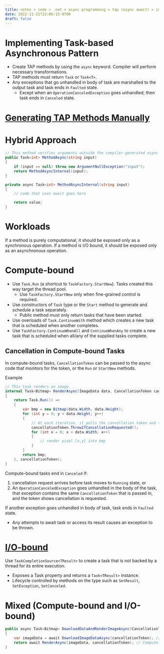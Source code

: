 ```yaml
---
title: notes > code > .net > async programming > tap (async await) > implementing tap
date: 2022-11-21T22:06:15-0700
draft: false
---
```

# Implementing Task-based Asynchronous Pattern
- Create TAP methods by using the `async` keyword. Compiler will perform necessary transformations.
- TAP methods must return `Task` or `Task<T>`.
- Any exceptions that go unhandled in body of task are marshalled to the output task and task ends in `Faulted` state.
  - Except when an `OperationCanceledException` goes unhandled; then task ends in `Canceled` state.

# [Generating TAP Methods Manually](https://learn.microsoft.com/en-us/dotnet/standard/asynchronous-programming-patterns/implementing-the-task-based-asynchronous-pattern#generating-tap-methods-manually)

# Hybrid Approach
```cs
// This method verifies arguments outside the compiler-generated async method:
public Task<int> MethodAsync(string input)
{
    if (input == null) throw new ArgumentNullException("input");
    return MethodAsyncInternal(input);
}

private async Task<int> MethodAsyncInternal(string input)
{
    // code that uses await goes here

    return value;
}
```
# Workloads
If a method is purely computational, it should be exposed only as a synchronous operation.
If a method is I/O bound, it should be exposed only as an asynchronous operation.

# Compute-bound
- Use `Task.Run` (a shortcut to `TaskFactory.StartNew`). Tasks created this way target the thread pool.
  - Use `TaskFactory.StartNew` only when fine-grained control is required.
- Use constructors of `Task` type or the `Start` method to generate and schedule a task separately.
  - Public method must only return tasks that have been started.
- Use overloads of `Task.ContinueWith` method which creates a new task that is scheduled when another completes.
- Use `TaskFactory.ContinueWhenAll` and `ContinueWhenAny` to create a new task that is scheduled when all/any of the supplied tasks complete.

## Cancellation in Compute-bound Tasks
In compute-bound tasks, `CancellationToken` can be passed to the async code that monitors for the token, or the `Run` or `StartNew` methods.

Example
```cs
// This task renders an image.
internal Task<Bitmap> RenderAsync(ImageData data, CancellationToken cancellationToken)
{
    return Task.Run(() =>
    {
        var bmp = new Bitmap(data.Width, data.Height);
        for (int y = 0; y < data.Height; y++)
        {
            // At each iteration, it polls the cancellation token and throws if cancellation is requested.
            cancellationToken.ThrowIfCancellationRequested();
            for (int x = 0; x < data.Width; x++)
            {
                // render pixel [x,y] into bmp
            }
        }
        return bmp;
    }, cancellationToken);
}
```
Compute-bound tasks end in `Canceled` if:
1.  cancellation request arrives before task moves to `Running` state, or
2.  An `OperationCanceledException` goes unhandled in the body of the task, that exception contains the same `CancellationToken` that is passed in, and the token shows cancellation is requested.

If another exception goes unhandled in body of task, task ends in `Faulted` state.
- Any attempts to await task or access its result causes an exception to be thrown.

# [I/O-bound](https://learn.microsoft.com/en-us/dotnet/standard/asynchronous-programming-patterns/implementing-the-task-based-asynchronous-pattern#io-bound-tasks)
Use `TaskCompletionSource<TResult>` to create a task that is not backed by a thread for its entire execution.
- Exposes a Task property and returns a `Task<TResult>` instance.
- Lifecycle controlled by methods on the type such as `SetResult`, `SetException`, `SetCanceled`.

# Mixed (Compute-bound and I/O-bound)
```cs
public async Task<Bitmap> DownloadDataAndRenderImageAsync(CancellationToken cancellationToken)
{
    var imageData = await DownloadImageDataAsync(cancellationToken); // I/O-bound
    return await RenderAsync(imageData, cancellationToken); // Compute-bound
}
```
